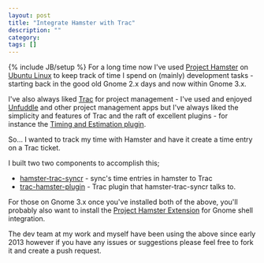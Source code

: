 ```yaml
---
layout: post
title: "Integrate Hamster with Trac"
description: ""
category: 
tags: []
---
```

{% include JB/setup %}
For a long time now I've used [Project Hamster](http://projecthamster.wordpress.com/) on [Ubuntu Linux](http://www.ubuntu.com/) to keep track of time I spend on (mainly) development tasks - starting back in the good old Gnome 2.x days and now within Gnome 3.x.

I've also always liked [Trac](http://trac.edgewall.org/) for project management - I've used and enjoyed [Unfuddle](https://unfuddle.com/) and other project management apps but I've always liked the simplicity and features of Trac and the raft of excellent plugins - for instance the [Timing and Estimation plugin](http://trac-hacks.org/wiki/TimingAndEstimationPlugin).

So... I wanted to track my time with Hamster and have it create a time entry on a Trac ticket.

I built two two components to accomplish this;

- [hamster-trac-syncr](https://github.com/alexhayes/hamster-trac-syncr) - sync's time entries in hamster to Trac
- [trac-hamster-plugin](https://github.com/alexhayes/trac-hamster-plugin) - Trac plugin that hamster-trac-syncr talks to.

For those on Gnome 3.x once you've installed both of the above, you'll probably also want to install the [Project Hamster Extension](https://extensions.gnome.org/extension/425/project-hamster-extension/) for Gnome shell integration.

The dev team at my work and myself have been using the above since early 2013 however if you have any issues or suggestions please feel free to fork it and create a push request. 
